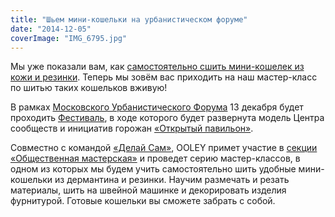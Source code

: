 ```yaml
---
title: "Шьем мини-кошельки на урбанистическом форуме"
date: "2014-12-05"
coverImage: "IMG_6795.jpg"
---
```


Мы уже показали вам, как [самостоятельно сшить мини-кошелек из кожи и резинки](http://ooley.ru/sh-em-mini-koshel-ki-iz-kozhi-i-rezinki/ "Шьем мини-кошельки из кожи и резинки"). Теперь мы зовём вас приходить на наш мастер-класс по шитью таких кошельков вживую!

В рамках [Московского Урбанистического Форума](http://mosurbanforum.ru/) 13 декабря будет проходить [Фестиваль](http://fest2014.mosurbanforum.ru/), в ходе которого будет развернута модель Центра сообществ и инициатив горожан [«Открытый павильон»](http://fest2014.mosurbanforum.ru/open/).

Совместно с командой [«Делай Сам»](http://delaisam.org/), OOLEY примет участие в [секции «Общественная мастерская»](http://delaisam.org/cities/moscow/1650) и проведет серию мастер-классов, в одном из которых мы будем учить самостоятельно шить удобные мини-кошельки из дермантина и резинки. Научим размечать и резать материалы, шить на швейной машинке и декорировать изделия фурнитурой. Готовые кошельки вы сможете забрать с собой.
